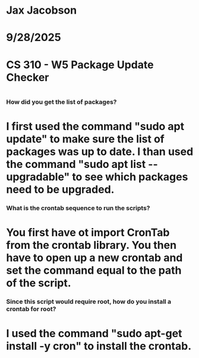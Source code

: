 # Jax Jacobson
# 9/28/2025
# CS 310 - W5 Package Update Checker
#
### How did you get the list of packages?
# I first used the command "sudo apt update" to make sure the list of packages was up to date. I than used the command "sudo apt list --upgradable" to see which packages need to be upgraded.

### What is the crontab sequence to run the scripts? 
# You first have ot import CronTab from the crontab library. You then have to open up a new crontab and set the command equal to the path of the script.

### Since this script would require root, how do you install a crontab for root?
# I used the command "sudo apt-get install -y cron" to install the crontab.